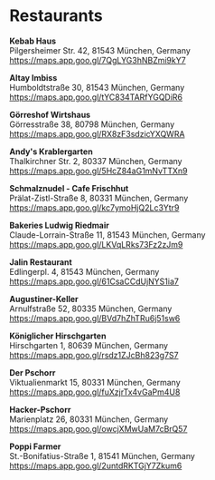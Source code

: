 # Restaurants

**Kebab Haus** <br>
Pilgersheimer Str. 42, 81543 München, Germany
https://maps.app.goo.gl/7QgLYG3hNBZmi9kY7


**Altay Imbiss** <br>
Humboldtstraße 30, 81543 München, Germany
https://maps.app.goo.gl/tYC834TARfYGQDiR6


**Görreshof Wirtshaus** <br>
Görresstraße 38, 80798 München, Germany
https://maps.app.goo.gl/RX8zF3sdzicYXQWRA


**Andy's Krablergarten** <br>
Thalkirchner Str. 2, 80337 München, Germany
https://maps.app.goo.gl/5HcZ84aG1mNvTTXn9


**Schmalznudel - Cafe Frischhut** <br>
Prälat-Zistl-Straße 8, 80331 München, Germany
https://maps.app.goo.gl/kc7ymoHjQ2Lc3Ytr9


**Bakeries Ludwig Riedmair** <br>
Claude-Lorrain-Straße 11, 81543 München, Germany
https://maps.app.goo.gl/LKVqLRks73Fz2zJm9


**Jalin Restaurant** <br>
Edlingerpl. 4, 81543 München, Germany
https://maps.app.goo.gl/61CsaCCdUjNYS1ia7


**Augustiner-Keller** <br>
Arnulfstraße 52, 80335 München, Germany
https://maps.app.goo.gl/BVd7hZhTRu6j51sw6


**Königlicher Hirschgarten** <br>
Hirschgarten 1, 80639 München, Germany
https://maps.app.goo.gl/rsdz1ZJcBh823g7S7


**Der Pschorr** <br>
Viktualienmarkt 15, 80331 München, Germany
https://maps.app.goo.gl/fuXzjrTx4vGaPm4U8


**Hacker-Pschorr** <br>
Marienplatz 26, 80331 München, Germany
https://maps.app.goo.gl/owcjXMwUaM7cBrQ57


**Poppi Farmer** <br>
St.-Bonifatius-Straße 1, 81541 München, Germany
https://maps.app.goo.gl/2untdRKTGjY7Zkum6